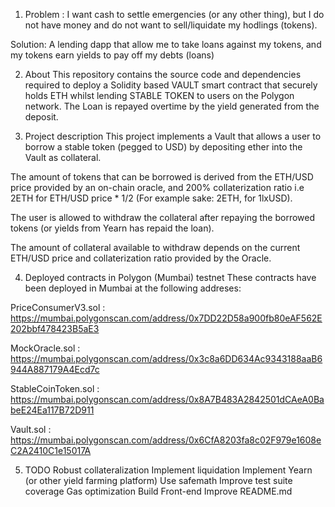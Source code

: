 1. Problem : I want cash to settle emergencies (or any other thing), but I do not have money and do not want to sell/liquidate my hodlings (tokens). 

Solution: A lending dapp that allow me to take loans against my tokens, and my tokens earn yields to pay off my debts (loans)

2. About
This repository contains the source code and dependencies required to deploy a Solidity based VAULT smart contract that securely holds ETH whilst lending STABLE TOKEN to users on the Polygon network. The Loan is repayed overtime by the yield generated from the deposit.

3. Project description
This project implements a Vault that allows a user to borrow a stable token (pegged to USD) by depositing ether into the Vault as collateral.

The amount of tokens that can be borrowed is derived from the ETH/USD price provided by an on-chain oracle, and 200% collaterization ratio i.e 2ETH for ETH/USD price * 1/2 (For example sake: 2ETH, for 1lxUSD). 

The user is allowed to withdraw the collateral after repaying the borrowed tokens (or yields from Yearn has repaid the loan).

The amount of collateral available to withdraw depends on the current ETH/USD price and collaterization ratio provided by the Oracle.


4. Deployed contracts in Polygon (Mumbai) testnet
These contracts have been deployed in Mumbai at the following addreses:

PriceConsumerV3.sol : https://mumbai.polygonscan.com/address/0x7DD22D58a900fb80eAF562E202bbf478423B5aE3

MockOracle.sol : https://mumbai.polygonscan.com/address/0x3c8a6DD634Ac9343188aaB6944A887179A4Ecd7c

StableCoinToken.sol : https://mumbai.polygonscan.com/address/0x8A7B483A2842501dCAeA0BabeE24Ea117B72D911

Vault.sol : https://mumbai.polygonscan.com/address/0x6CfA8203fa8c02F979e1608eC2A2410C1e15017A

5. TODO
Robust collateralization
Implement liquidation
Implement Yearn (or other yield farming platform)
Use safemath
Improve test suite coverage
Gas optimization
Build Front-end
Improve README.md
